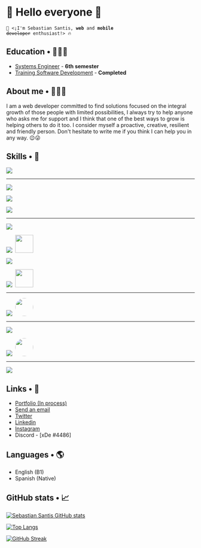 # 👋 Hello everyone 👋
<code>🤖 <¡I'm Sebastian Santis, <b>web</b> and <b>mobile</b> <s>developer</s> enthusiast!> 🔥</code>

## Education • 👨🏽‍🎓

- <a target="_blank" href="https://www.uniremington.edu.co/facultades/facultad-de-ingenierias/ingenieria-de-sistemas-virtual/" style="color:currentcolor;">Systems Engineer</a> - <b>6th semester</b>
- <a target="_blank" href="https://drive.google.com/file/d/1dY5H_zcI4j6LQvvdKSvHJN1kgyEH_lQj/view?usp=sharing" style="color:currentcolor;">Training Software Development</a> - <b>Completed</b>
  
## About me • 🙋🏽‍♂️

I am a web developer committed to find solutions focused on the integral growth of those people with limited possibilities, I always try to help anyone who asks me for support and I think that one of the best ways to grow is helping others to do it too. I consider myself a proactive, creative, resilient and friendly person. Don't hesitate to write me if you think I can help you in any way. 😉😜

## Skills • 🎯

<p aling="left">
  <a href="https://skillicons.dev">
    <img src="https://skillicons.dev/icons?i=linux,redhat,arch,ubuntu,arduino," />
  </a>
</p>

<hr>

<p align="left">
  <a href="https://skillicons.dev">
    <img src="https://skillicons.dev/icons?i=html,css,md," />
  </a>
</p>
<p align="left">
  <a href="https://skillicons.dev">
    <img src="https://skillicons.dev/icons?i=cpp,java,cs" />
  </a>
</p>
<p align="left">
  <a href="https://skillicons.dev">
    <img src="https://skillicons.dev/icons?i=php,python,js,ts,r,octave" />
  </a>
</p>

<hr>

<p align="left">
  <a href="https://skillicons.dev">
    <img src="https://skillicons.dev/icons?i=bootstrap,tailwind,sass" />
  </a>
</p>
<p align="left">
  <a href="https://skillicons.dev">
    <img style="margin-right:8px !important;" src="https://skillicons.dev/icons?i=nestjs,dotnet,django,maven,hibernate,spring" /><img style="width: 48px; max-width: 100%;" src="https://design.jboss.org/quarkus/logo/final/SVG/quarkus_icon_rgb_reverse.svg"/>
  </a>
</p>
<p align="left">
  <a href="https://skillicons.dev">
    <img src="https://skillicons.dev/icons?i=npm,pnpm,react,redux,angular,nodejs,express,tensorflow" />
  </a>
</p>
<p align="left">
  <a href="https://skillicons.dev">
    <img src="https://skillicons.dev/icons?i=rabbitmq,kafka,astro,graphql,jest" /><img style="width: 48px; max-width: 100%; margin-left:8px" src="https://www.simplilearn.com/ice9/free_resources_article_thumb/JMeter_Logo.png"/>
  </a>
</p>

<hr>

<p align="left">
  <a href="https://skillicons.dev">
    <img src="https://skillicons.dev/icons?i=mysql,mongodb,sqlite,dynamodb,redis" /><img style="width: 48px; max-width: 100%; margin-left:8px; border-radius:50%;" src="https://conectasoftware.com/wp-content/uploads/2020/07/ibm-as-400-conector-ecommerce.png"/>
  </a>
</p>

<hr>

<p align="left">
  <a href="https://skillicons.dev">
    <img src="https://skillicons.dev/icons?i=git,github,gitlab,docker,firebase,heroku,vercel,jenkins,azure,aws,openshift" />
  </a>
</p>
<p align="left">
  <a href="https://skillicons.dev">
    <img src="https://skillicons.dev/icons?i=kubernetes,nginx,yarn" /><img style="width: 48px; max-width: 100%; margin-left:8px; border-radius:50%;" src="https://www.midvision.com/crane/wp-content/uploads/2017/11/WAS-AS.png"/>
  </a>
</p>

<hr>

<p align="left">
  <a href="https://skillicons.dev">
    <img src="https://skillicons.dev/icons?i=powershell,visualstudio,vscode,idea,figma,xd,ai,ps,sketchup,discord,notion" />
  </a>
</p>

## Links • 🔗

- <a target="_blank" href="#d" style="color: currentcolor">Portfolio (In process)</a>
- <a href="mailto:sebastiandasanhe.8712@gmail.com?Subject=Hola%20sebas%20necesito%20tu%20ayuda%20en%20..." style="color: currentcolor">Send an email</a>
- <a href="https://twitter.com/Seb4stianSantis" style="color: currentcolor">Twitter</a>
- <a href="https://www.linkedin.com/in/sebastian-david-santis-hernandez-17322b227/" style="color: currentcolor">Linkedin</a>
- <a href="https://www.instagram.com/seb4stiansantis69/?hl=es">Instagram</a>
- <a style="color: currentcolor">Discord - [xDe
#4486]</a>

## Languages • 🌎

- English (B1)
- Spanish (Native)

## GitHub stats • 📈

<p dir="auto"><a target="_blank" rel="noopener noreferrer nofollow" href="https://camo.githubusercontent.com/eba47a7accffac5de56eebeb5e156dd55ebff1f601477b93a1290f5203872bd0/68747470733a2f2f6769746875622d726561646d652d73746174732e76657263656c2e6170702f6170693f757365726e616d653d656d616e75656c6765726d616e6f39302673686f775f69636f6e733d74727565267468656d653d6d65726b6f"><img src="https://camo.githubusercontent.com/eba47a7accffac5de56eebeb5e156dd55ebff1f601477b93a1290f5203872bd0/68747470733a2f2f6769746875622d726561646d652d73746174732e76657263656c2e6170702f6170693f757365726e616d653d656d616e75656c6765726d616e6f39302673686f775f69636f6e733d74727565267468656d653d6d65726b6f" alt="Sebastian Santis GitHub stats" data-canonical-src="https://github-readme-stats.vercel.app/api?username=seb4stian69&amp;show_icons=true&amp;theme=merko" style="max-width: 100%;"></a></p>

<p dir="auto"><a href="https://github.com/emanuelgermano90/github-readme-stats"><img src="https://camo.githubusercontent.com/d0b68d18633007c36cc1fe176c177c9e517286b912e8519408a1299c918a4250/68747470733a2f2f6769746875622d726561646d652d73746174732e76657263656c2e6170702f6170692f746f702d6c616e67732f3f757365726e616d653d656d616e75656c6765726d616e6f3930266c61796f75743d636f6d70616374" alt="Top Langs" data-canonical-src="https://github-readme-stats.vercel.app/api/top-langs/?username=seb4stian69&amp;layout=compact" style="max-width: 100%;"></a></p>

[![GitHub Streak](http://github-readme-streak-stats.herokuapp.com?user=seb4stian69&theme=dark&border_radius=2.2&date_format=M%20j%5B%2C%20Y%5D)](https://git.io/streak-stats)
